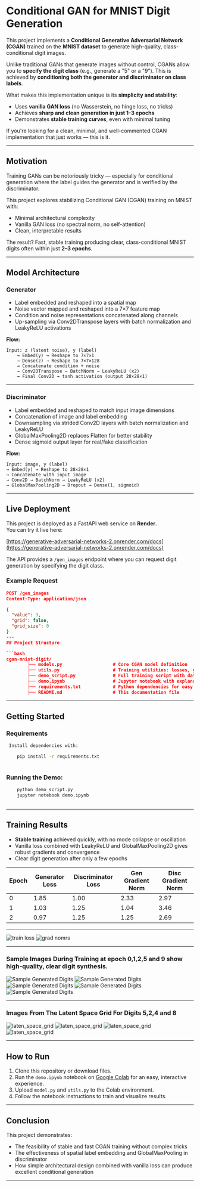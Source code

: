 # Conditional GAN for MNIST Digit Generation

This project implements a **Conditional Generative Adversarial Network (CGAN)** trained on the **MNIST dataset**
to generate high-quality, class-conditional digit images.

Unlike traditional GANs that generate images without control, CGANs allow you to **specify the digit class** (e.g., generate a "5" or a "9").
This is achieved by **conditioning both the generator and discriminator on class labels**.

What makes this implementation unique is its **simplicity and stability**:
- Uses **vanilla GAN loss** (no Wasserstein, no hinge loss, no tricks)
- Achieves **sharp and clean generation in just 1–3 epochs**
- Demonstrates **stable training curves**, even with minimal tuning

If you're looking for a clean, minimal, and well-commented CGAN implementation that just works — this is it.

---

## Motivation

Training GANs can be notoriously tricky — especially for conditional generation where the label guides the
generator and is verified by the discriminator.

This project explores stabilizing Conditional GAN (CGAN) training on MNIST with:

- Minimal architectural complexity
- Vanilla GAN loss (no spectral norm, no self-attention)
- Clean, interpretable results

The result? Fast, stable training producing clear, class-conditional MNIST digits often within just **2–3 epochs**.

---

## Model Architecture

### Generator

- Label embedded and reshaped into a spatial map
- Noise vector mapped and reshaped into a 7×7 feature map
- Condition and noise representations concatenated along channels
- Up-sampling via Conv2DTranspose layers with batch normalization and LeakyReLU activations

**Flow:**

    Input: z (latent noise), y (label)
        → Embed(y) → Reshape to 7×7×1
        → Dense(z) → Reshape to 7×7×128
        → Concatenate condition + noise
        → Conv2DTranspose → BatchNorm → LeakyReLU (x2)
        → Final Conv2D → tanh activation (output 28×28×1)


---

### Discriminator

- Label embedded and reshaped to match input image dimensions
- Concatenation of image and label embedding
- Downsampling via strided Conv2D layers with batch normalization and LeakyReLU
- GlobalMaxPooling2D replaces Flatten for better stability
- Dense sigmoid output layer for real/fake classification

**Flow:**

    Input: image, y (label)
    → Embed(y) → Reshape to 28×28×1
    → Concatenate with input image
    → Conv2D → BatchNorm → LeakyReLU (x2)
    → GlobalMaxPooling2D → Dropout → Dense(1, sigmoid)

---
## Live Deployment

This project is deployed as a FastAPI web service on **Render**.  
You can try it live here:

[https://generative-adversarial-networks-2.onrender.com/docs](https://generative-adversarial-networks-2.onrender.com/docs)

The API provides a `/gen_images` endpoint where you can request digit generation by specifying the digit class.

### Example Request

```json
POST /gen_images
Content-Type: application/json

{
  "value": 9,
  "grid": false,
  "grid_size": 0
}
---
## Project Structure

```bash
cgan-mnist-digit/
        ├── models.py                   # Core CGAN model definition
        ├── utils.py                    # Training utilities: losses, gradients, plotting
        ├── demo_script.py              # Full training script with data pipeline
        ├── demo.ipynb                  # Jupyter notebook with explanations, training, and results visualization
        ├── requirements.txt            # Python dependencies for easy setup
        ├── README.md                   # This documentation file

```

---

## Getting Started

### Requirements

```bash
 Install dependencies with:

    pip install -r requirements.txt
    
```
 ### Running the Demo:
 ```bash
     python demo_script.py
     jupyter notebook demo.ipynb
     
```
---


## Training Results

- **Stable training** achieved quickly, with no mode collapse or oscillation
- Vanilla loss combined with LeakyReLU and GlobalMaxPooling2D gives robust gradients and convergence
- Clear digit generation after only a few epochs

| Epoch | Generator Loss | Discriminator Loss | Gen Gradient Norm | Disc Gradient Norm |
|-------|----------------|--------------------|-------------------|--------------------|
| 0     | 1.85           | 1.00               | 2.33              | 2.97               |
| 1     | 1.03           | 1.25               | 1.04              | 3.46               |
| 2     | 0.97           | 1.25               | 1.25              | 2.69               |

---

![train loss](train_loss.png)
![grad nomrs](grad_norms.png)

---
### Sample Images During Training at epoch 0,1,2,5 and 9 show high-quality, clear digit synthesis.

![Sample Generated Digits](generated_epoch_0.png)
![Sample Generated Digits](generated_epoch_1.png)
![Sample Generated Digits](generated_epoch_2.png)
![Sample Generated Digits](generated_epoch_5.png)
![Sample Generated Digits](generated_epoch_9.png)

---

### Images From The Latent Space Grid For Digits 5,2,4 and 8

![laten_space_grid](class_5.png)
![laten_space_grid](class_2.png)
![laten_space_grid](class_8.png)
![laten_space_grid](class_4.png)

---

## How to Run

1. Clone this repository or download files.
2. Run the `demo.ipynb` notebook on [Google Colab](https://colab.research.google.com/) for an easy, interactive experience.
3. Upload `model.py` and `utils.py` to the Colab environment.
4. Follow the notebook instructions to train and visualize results.

---

## Conclusion

This project demonstrates:

- The feasibility of stable and fast CGAN training without complex tricks
- The effectiveness of spatial label embedding and GlobalMaxPooling in discriminator
- How simple architectural design combined with vanilla loss can produce excellent conditional generation

---

